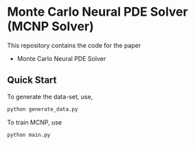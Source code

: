 # Monte Carlo Neural PDE Solver (MCNP Solver)

This repository contains the code for the paper
- Monte Carlo Neural PDE Solver

## Quick Start

To generate the data-set, use, 
```bash
python generate_data.py
```
To train MCNP, use
```bash
python main.py
```
